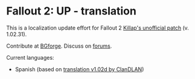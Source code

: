 # Fallout 2: UP - translation

This is a localization update effort for Fallout 2 [Killap's unofficial patch](http://killap.net/fallout2/web/Downloads.html) (v. 1.02.31).

Contribute at [BGforge](https://tra.bgforge.net). Discuss on [forums](https://forum.bgforge.net/viewtopic.php?f=5&p=68).

Current languages:
* Spanish (based on [translation v1.02d by ClanDLAN](http://academia.clandlan.net/?page=academia/view&id=371&title=Traduccion_Fallout_2))
